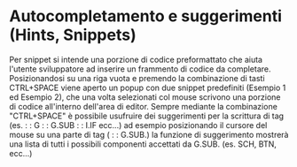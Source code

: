 # Autocompletamento e suggerimenti (Hints, Snippets)

Per snippet si intende una porzione di codice preformattato che aiuta l'utente sviluppatore ad inserire un frammento di codice da completare.
Posizionandosi su una riga vuota e premendo la combinazione di tasti CTRL+SPACE viene aperto un popup con due snippet predefiniti (Esempio 1 ed Esempio 2), che una volta
selezionati col mouse scrivono una porzione di codice all'interno dell'area di editor.
Sempre mediante la combinazione "CTRL+SPACE" è possibile usufruire dei suggerimenti per la scrittura di tag (es.  :  : G  :  : G.SUB  :  : I.IF ecc...) ad esempio posizionando
il cursore del mouse su una parte di tag ( :  : G.SUB.) la funzione di suggerimento mostrerà una lista di tutti i possibili componenti accettati da G.SUB. (es. SCH, BTN, ecc...)
